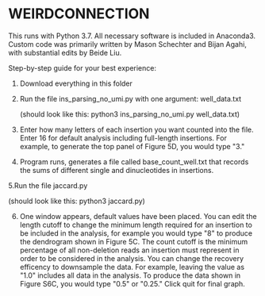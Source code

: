 # WEIRDCONNECTION

This runs with Python 3.7. All necessary software is included in Anaconda3. Custom code was primarily written by Mason Schechter and Bijan Agahi, with substantial edits by Beide Liu.

Step-by-step guide for your best experience:

1. Download everything in this folder

2. Run the file ins_parsing_no_umi.py with one argument: well_data.txt

    (should look like this:
                            python3 ins_parsing_no_umi.py well_data.txt)
                            
3. Enter how many letters of each insertion you want counted into the file. Enter 16 for default analysis including full-length insertions. For example, to generate the top panel of Figure 5D, you would type "3."

4. Program runs, generates a file called base_count_well.txt that records the sums of different single and dinucleotides in insertions. 

5.Run the file jaccard.py

  (should look like this:
                          python3 jaccard.py)
                          
6. One window appears, default values have been placed. You can edit the length cutoff to change the minimum length required for an insertion to be included in the analysis, for example you would type "8" to produce the dendrogram shown in Figure 5C. The count cutoff is the minimum percentage of all non-deletion reads an insertion must represent in order to be considered in the analysis. You can change the recovery efficency to downsample the data. For example, leaving the value as "1.0" includes all data in the analysis. To produce the data shown in Figure S6C, you would type "0.5" or "0.25." Click quit for final graph. 
